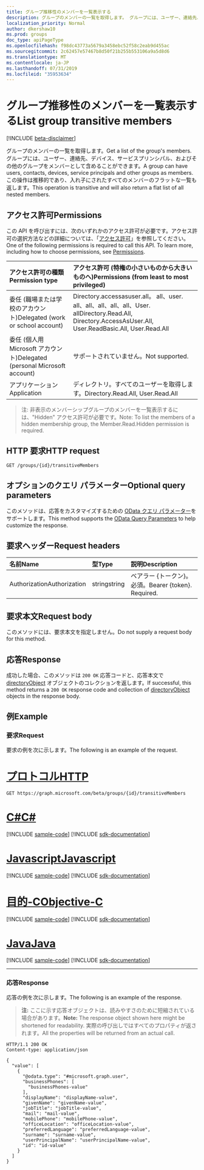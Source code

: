 ```yaml
---
title: グループ推移性のメンバーを一覧表示する
description: グループのメンバーの一覧を取得します。 グループには、ユーザー、連絡先、デバイス、サービスプリンシパル、およびその他のグループをメンバーとして含めることができます。 この操作は推移的であり、入れ子にされたすべてのメンバーのフラットな一覧も返します。
localization_priority: Normal
author: dkershaw10
ms.prod: groups
doc_type: apiPageType
ms.openlocfilehash: f98dc43773a5679a3458ebc52f58c2eab9d455ac
ms.sourcegitcommit: 2c62457e57467b8d50f21b255b553106a9a5d8d6
ms.translationtype: MT
ms.contentlocale: ja-JP
ms.lasthandoff: 07/31/2019
ms.locfileid: "35953634"
---
```

# <a name="list-group-transitive-members"></a><span data-ttu-id="f41b1-105">グループ推移性のメンバーを一覧表示する</span><span class="sxs-lookup"><span data-stu-id="f41b1-105">List group transitive members</span></span>

[!INCLUDE [beta-disclaimer](../../includes/beta-disclaimer.md)]

<span data-ttu-id="f41b1-106">グループのメンバーの一覧を取得します。</span><span class="sxs-lookup"><span data-stu-id="f41b1-106">Get a list of the group's members.</span></span> <span data-ttu-id="f41b1-107">グループには、ユーザー、連絡先、デバイス、サービスプリンシパル、およびその他のグループをメンバーとして含めることができます。</span><span class="sxs-lookup"><span data-stu-id="f41b1-107">A group can have users, contacts, devices, service principals and other groups as members.</span></span> <span data-ttu-id="f41b1-108">この操作は推移的であり、入れ子にされたすべてのメンバーのフラットな一覧も返します。</span><span class="sxs-lookup"><span data-stu-id="f41b1-108">This operation is transitive and will also return a flat list of all nested members.</span></span>

## <a name="permissions"></a><span data-ttu-id="f41b1-109">アクセス許可</span><span class="sxs-lookup"><span data-stu-id="f41b1-109">Permissions</span></span>

<span data-ttu-id="f41b1-p103">この API を呼び出すには、次のいずれかのアクセス許可が必要です。アクセス許可の選択方法などの詳細については、「[アクセス許可](/graph/permissions-reference)」を参照してください。</span><span class="sxs-lookup"><span data-stu-id="f41b1-p103">One of the following permissions is required to call this API. To learn more, including how to choose permissions, see [Permissions](/graph/permissions-reference).</span></span>

|<span data-ttu-id="f41b1-112">アクセス許可の種類</span><span class="sxs-lookup"><span data-stu-id="f41b1-112">Permission type</span></span>      | <span data-ttu-id="f41b1-113">アクセス許可 (特権の小さいものから大きいものへ)</span><span class="sxs-lookup"><span data-stu-id="f41b1-113">Permissions (from least to most privileged)</span></span>              |
|:--------------------|:---------------------------------------------------------|
|<span data-ttu-id="f41b1-114">委任 (職場または学校のアカウント)</span><span class="sxs-lookup"><span data-stu-id="f41b1-114">Delegated (work or school account)</span></span> | <span data-ttu-id="f41b1-115">Directory.accessasuser.all。 all、user. all、all、all、all、all、User. all</span><span class="sxs-lookup"><span data-stu-id="f41b1-115">Directory.Read.All, Directory.AccessAsUser.All, User.ReadBasic.All, User.Read.All</span></span>    |
|<span data-ttu-id="f41b1-116">委任 (個人用 Microsoft アカウント)</span><span class="sxs-lookup"><span data-stu-id="f41b1-116">Delegated (personal Microsoft account)</span></span> | <span data-ttu-id="f41b1-117">サポートされていません。</span><span class="sxs-lookup"><span data-stu-id="f41b1-117">Not supported.</span></span>    |
|<span data-ttu-id="f41b1-118">アプリケーション</span><span class="sxs-lookup"><span data-stu-id="f41b1-118">Application</span></span> | <span data-ttu-id="f41b1-119">ディレクトリ。すべてのユーザーを取得します。</span><span class="sxs-lookup"><span data-stu-id="f41b1-119">Directory.Read.All, User.Read.All</span></span> |

> <span data-ttu-id="f41b1-120">注: 非表示のメンバーシップグループのメンバーを一覧表示するには、"Hidden" アクセス許可が必要です。</span><span class="sxs-lookup"><span data-stu-id="f41b1-120">Note: To list the members of a hidden membership group, the Member.Read.Hidden permission is required.</span></span>

## <a name="http-request"></a><span data-ttu-id="f41b1-121">HTTP 要求</span><span class="sxs-lookup"><span data-stu-id="f41b1-121">HTTP request</span></span>

<!-- { "blockType": "ignored" } -->

```http
GET /groups/{id}/transitiveMembers
```

## <a name="optional-query-parameters"></a><span data-ttu-id="f41b1-122">オプションのクエリ パラメーター</span><span class="sxs-lookup"><span data-stu-id="f41b1-122">Optional query parameters</span></span>

<span data-ttu-id="f41b1-123">このメソッドは、応答をカスタマイズするための [OData クエリ パラメーター](/graph/query-parameters)をサポートします。</span><span class="sxs-lookup"><span data-stu-id="f41b1-123">This method supports the [OData Query Parameters](/graph/query-parameters) to help customize the response.</span></span>

## <a name="request-headers"></a><span data-ttu-id="f41b1-124">要求ヘッダー</span><span class="sxs-lookup"><span data-stu-id="f41b1-124">Request headers</span></span>

| <span data-ttu-id="f41b1-125">名前</span><span class="sxs-lookup"><span data-stu-id="f41b1-125">Name</span></span>       | <span data-ttu-id="f41b1-126">型</span><span class="sxs-lookup"><span data-stu-id="f41b1-126">Type</span></span> | <span data-ttu-id="f41b1-127">説明</span><span class="sxs-lookup"><span data-stu-id="f41b1-127">Description</span></span>|
|:-----------|:------|:----------|
| <span data-ttu-id="f41b1-128">Authorization</span><span class="sxs-lookup"><span data-stu-id="f41b1-128">Authorization</span></span>  | <span data-ttu-id="f41b1-129">string</span><span class="sxs-lookup"><span data-stu-id="f41b1-129">string</span></span>  | <span data-ttu-id="f41b1-p104">ベアラー {トークン}。必須。</span><span class="sxs-lookup"><span data-stu-id="f41b1-p104">Bearer {token}. Required.</span></span> |

## <a name="request-body"></a><span data-ttu-id="f41b1-132">要求本文</span><span class="sxs-lookup"><span data-stu-id="f41b1-132">Request body</span></span>

<span data-ttu-id="f41b1-133">このメソッドには、要求本文を指定しません。</span><span class="sxs-lookup"><span data-stu-id="f41b1-133">Do not supply a request body for this method.</span></span>

## <a name="response"></a><span data-ttu-id="f41b1-134">応答</span><span class="sxs-lookup"><span data-stu-id="f41b1-134">Response</span></span>

<span data-ttu-id="f41b1-135">成功した場合、このメソッドは `200 OK` 応答コードと、応答本文で [directoryObject](../resources/directoryobject.md) オブジェクトのコレクションを返します。</span><span class="sxs-lookup"><span data-stu-id="f41b1-135">If successful, this method returns a `200 OK` response code and collection of [directoryObject](../resources/directoryobject.md) objects in the response body.</span></span>

## <a name="example"></a><span data-ttu-id="f41b1-136">例</span><span class="sxs-lookup"><span data-stu-id="f41b1-136">Example</span></span>

### <a name="request"></a><span data-ttu-id="f41b1-137">要求</span><span class="sxs-lookup"><span data-stu-id="f41b1-137">Request</span></span>

<span data-ttu-id="f41b1-138">要求の例を次に示します。</span><span class="sxs-lookup"><span data-stu-id="f41b1-138">The following is an example of the request.</span></span>

# <a name="httptabhttp"></a>[<span data-ttu-id="f41b1-139">プロトコル</span><span class="sxs-lookup"><span data-stu-id="f41b1-139">HTTP</span></span>](#tab/http)
<!-- {
  "blockType": "request",
  "name": "get_group_transitivemembers"
}-->

```http
GET https://graph.microsoft.com/beta/groups/{id}/transitiveMembers
```
# <a name="ctabcsharp"></a>[<span data-ttu-id="f41b1-140">C#</span><span class="sxs-lookup"><span data-stu-id="f41b1-140">C#</span></span>](#tab/csharp)
[!INCLUDE [sample-code](../includes/snippets/csharp/get-group-transitivemembers-csharp-snippets.md)]
[!INCLUDE [sdk-documentation](../includes/snippets/snippets-sdk-documentation-link.md)]

# <a name="javascripttabjavascript"></a>[<span data-ttu-id="f41b1-141">Javascript</span><span class="sxs-lookup"><span data-stu-id="f41b1-141">Javascript</span></span>](#tab/javascript)
[!INCLUDE [sample-code](../includes/snippets/javascript/get-group-transitivemembers-javascript-snippets.md)]
[!INCLUDE [sdk-documentation](../includes/snippets/snippets-sdk-documentation-link.md)]

# <a name="objective-ctabobjc"></a>[<span data-ttu-id="f41b1-142">目的-C</span><span class="sxs-lookup"><span data-stu-id="f41b1-142">Objective-C</span></span>](#tab/objc)
[!INCLUDE [sample-code](../includes/snippets/objc/get-group-transitivemembers-objc-snippets.md)]
[!INCLUDE [sdk-documentation](../includes/snippets/snippets-sdk-documentation-link.md)]

# <a name="javatabjava"></a>[<span data-ttu-id="f41b1-143">Java</span><span class="sxs-lookup"><span data-stu-id="f41b1-143">Java</span></span>](#tab/java)
[!INCLUDE [sample-code](../includes/snippets/java/get-group-transitivemembers-java-snippets.md)]
[!INCLUDE [sdk-documentation](../includes/snippets/snippets-sdk-documentation-link.md)]

---


### <a name="response"></a><span data-ttu-id="f41b1-144">応答</span><span class="sxs-lookup"><span data-stu-id="f41b1-144">Response</span></span>

<span data-ttu-id="f41b1-145">応答の例を次に示します。</span><span class="sxs-lookup"><span data-stu-id="f41b1-145">The following is an example of the response.</span></span>
><span data-ttu-id="f41b1-146">**注:** ここに示す応答オブジェクトは、読みやすさのために短縮されている場合があります。</span><span class="sxs-lookup"><span data-stu-id="f41b1-146">**Note:** The response object shown here might be shortened for readability.</span></span> <span data-ttu-id="f41b1-147">実際の呼び出しではすべてのプロパティが返されます。</span><span class="sxs-lookup"><span data-stu-id="f41b1-147">All the properties will be returned from an actual call.</span></span>
<!-- {
  "blockType": "response",
  "truncated": true,
  "@odata.type": "microsoft.graph.directoryObject",
  "isCollection": true
} -->
```http
HTTP/1.1 200 OK
Content-type: application/json

{
  "value": [
    {
      "@odata.type": "#microsoft.graph.user",
      "businessPhones": [
        "businessPhones-value"
      ],
      "displayName": "displayName-value",
      "givenName": "givenName-value",
      "jobTitle": "jobTitle-value",
      "mail": "mail-value",
      "mobilePhone": "mobilePhone-value",
      "officeLocation": "officeLocation-value",
      "preferredLanguage": "preferredLanguage-value",
      "surname": "surname-value",
      "userPrincipalName": "userPrincipalName-value",
      "id": "id-value"
    }
  ]
}
```

<!-- uuid: 8fcb5dbc-d5aa-4681-8e31-b001d5168d79
2015-10-25 14:57:30 UTC -->
<!--
{
  "type": "#page.annotation",
  "description": "List transitive group members",
  "keywords": "",
  "section": "documentation",
  "tocPath": "",
  "suppressions": [
  ]
}
-->
